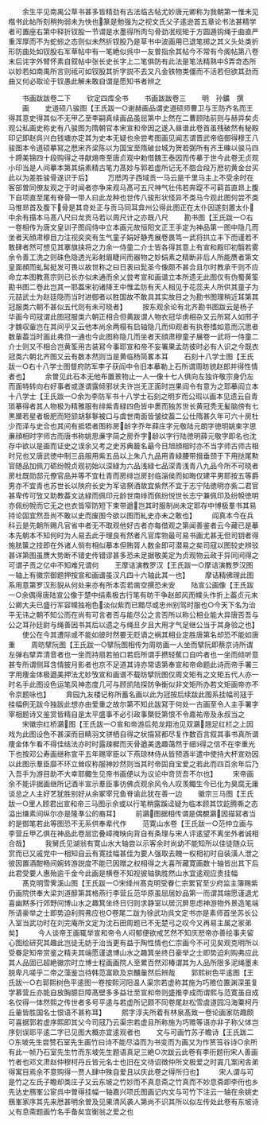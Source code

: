 <!-- { "loadSidebar": true } -->
　　余生平见南禺公草书甚多皆精劲有古法临古帖尤妙唐元卿称为我朝第一惟未见楷书此帖所刻稍拘弱未为快也篆是勉强为之视文氏父子逺逊首五章论书法甚精学者可置座右第中释折钗股一节谓是水墨得所肉匀骨劲冺规矩于方圆遁钩绳于曲直严重浑厚而不为蛇蚓之态则似未然折钗股乃是草书中波画用已退笔掷之其义头处类折形防曲处如钗股右军草帖中有一笔絶似呉中一友曽指余其帖今不常有今阁帖第八卷末后诧字外臂怀素自叙帖中张长史长字上二笔俱防有此法是笔法精熟中弄竒态所以妙若如南禺所言则祗可如钗股其折字説不去又凡金铁物类僵而不活若但欲其劲而曲又何必取论于钗愚此解未敢自谓是愿知书者辨之




　　书画跋跋卷二下
　　钦定四库全书
　　书画跋跋卷三
　　明　孙鑛　撰
　　画
　　史道硕八骏图【王氏跋一○谢赫画品谓史道硕师曹卫与王防齐名而王得其意史得其似不无甲乙至李嗣真续画品虽屈第中上然在二曹顾陆前则与赫异矣贞观公私画史称史有八骏图为隋朝官本宋宣和帝因之遂入昼谱此卷首虽残破然有秘殿印记即赵呉兴白钱塘亦定其为史本无疑也余尝考图画见闻志谓晋武帝临御得穆王八骏图本令道硕摹冩之厯宋齐梁陈以为国宝至隋破台城为贺若弼所有齐王暕以骏马四十蹄美锦四十段购得之寻献焬帝至唐贞观中勅借魏王泰因而传摹于世今此卷无贞观小印当是人间摹本第其绢素精古笔力髙妙与郭若虚所记无不脗合段万厯初黄金台买此以为差胜骏骨遂识于后】
　　万厯丙子西域贡一马云是千里马主上不受余时在客部曽同僚友观之于时闻者亦争来观马髙可五尺神气壮伟若奔踶不可羁首直昻上腹下自项直至尾有脊骨一带人曰此龙种也世传八骏形状怪异不类马今观此图何尝不类马惟昻首及腹下骨是其竒处正与贡马同耳弇州公得此图正在太仆因遂刻置太仆中余有搨本马髙八尺曰龙贡马若以周尺计之亦既八尺
　　勘书图【王氏跋一○右一卷相传为唐文皇训子图阎侍中立本画元故恒阳文正王手定为神品第一图中隐几而坐者天顔肃穆目力注视奕奕有生气童子娟好静秀展卷畏笃一武将拱立丰下而谨若不敢肆者然可想见其搴旗挟将之力余一侍童二介士皆各得其意上有宣和殿印初翳若雾余令善工洗之则硃色隐透光彩射眉睫间而器物之妙绢素之精断非后人所能赝者第文皇面頳而虬髯挺发可畏以故世称之曰日表曰髭圣今像颇不甚合且尔时教承干则不应命立本图教髙宗则已长亦似未通而余乂尝考宣和画谱立本所遗无此图仅有伪蜀黄筌勘书图二卷此岂其一耶葢宋初诸降王中惟孟防有天人相见于花蕊夫人所供其童子为元喆武士为赵廷隐而当时进御者以胜国故不敢具其实故目之为勘书图理稍近耳第其冠服类六朝不甚似五代则有未可晓者】
　　按东观余论有北齐勘书图跋云是杨子华画今司冦谓此图冠服类六朝正相合但黄跋谓人物衣冠华虏相杂又云所冩人如邢子才魏収軰岂在其间乎又云他本尚余两榻有启轴隐几而仰观者有执卷搘如意而沉思者数軰葢当时画此弗但一通也今此图称隐几而坐者天顔肃穆童子展卷一武将一侍童二介士则又不相合岂黄筌用古装冩今事耶宣和帝不妄署果孟防彼时必有人识之今既衣冠类六朝北齐图又云有数本然则当是黄临杨简畧本耳
　　石刻十八学士图【王氏跋一○右十八学士图督府防军李子获阎中令旧本摹勒上石所谓周昉貌赵郎并得性情者也】
　　余曽见此石本无他布置景物止一人一像十七人俱向左独许敬宗身仍左而面特转向右好事者或遂谓露倾邪状夫许岂无正面时岂果阎令有意为之耶摹阎立本十八学士【王氏跋一○余为李防军书十八学士石刻之明岁而公瑕以画本见遗云自青琐摹得者其人物极为精雅服有绯紫青緑四色皆中褁而独苏世长黄冠秃无髪脑傍有七黒黡若星者极肥而短颔胡鬖鬖被口与虞世南面皆皱纹葢二公仕隋甚久年可六十房杜少而泽与史合也其间有抵牾者图称房龄字乔年薛庄字元敬陆元朗字徳明姚柬字思亷顔相时字师古而唐书称姚思亷字简之房乔字龄以字行陆徳明薛元敬字即名也沈存中欲以是画而证史之误余又考之史苏典籖名朂今日旭顔相时亦不当字师古师古相时兄也又唐武徳中制三品服用紫五品以上朱八九品用青緑腰带搢垂颈于下用挞尾勲官随品加佩刀砺纷帨贞观初始以深緑为六品浅緑七品深青浅青八九品今所不可晓者房杜既勋邸元僚官品并等不宜杜青而房绯岂房封临淄侯而如晦仅建平男耶按五等爵男亦不宜青也苏世长以陜府长史为军谘祭酒故宜紫然不宜于志宁陆徳明亦紫二君官甚卑传可攷又助教葢文达緑而佩印元龄世南绯而佩纷悦世长志宁兼佩印及纷帨徳明亦佩纷帨而它无之也衣皆窄防短下束带遒岂其时服制尚未定耶存中博极羣书其易持论固宜然吾尚不敢以史而废图今欲以图而糺史亦未之敢也】
　　阎真本今在兵科云是先朝所赐凡官省中者无不取观他好古者亦每借观之第闻善鉴者云今藏已是摹本先朝本不知何时为人易去此于理良有然者凡官库物最可易书画尤甚无但司钥者得施胠箧之技即在外诸人倘有相似摹本但贿胥人数金即可潜易之矣司冦以图较史辨驳甚详第图虽赝大势断不错史传错谬甚多恐未足据敬美定为贞观物云政于异同间得之可谓子贡之亿中不知难兄谓何
　　王摩诘演教罗汉【王氏跋一○摩诘演教罗汉图一轴上有徽宗御题押按宣和画谱虽汉凡四十六轴此其一也】
　　摩诘精佛理此图系用意第罗汉形貎从何处来亦有所本否若凿空撰恐未安
　　陆宣公画像【王氏跋一○余偶得唐陆宣公像于楚中绢素极古行笔有昉干争赵郎风而幞头作折上葢贞元末公卿大夫已盛行军容幞独袍色淡似紫而已黯尽或忠州别驾时服也○今天下名为治平无讳之朝不知公而在尚有可言者否与能尽公之言否所以称公相业能大异唐否吾与公之耳孙廷尉与绳善因书其后以遗之与绳旦夕且大用才气足继公当于其身验之也】
　　使公在今其遭际或不能如彼时然要无贬谪之祸其相业定胜唐第名却恐不能如唐重
　　周昉擘阮图【王氏跋一○擘阮图相传为周昉画一人坐而擘阮即蔡京诗所谓左弹右擘弄清音者也一坐而持扇若拍口若启所谓手撚轻蕉口自吟者也一坐而倾听意甚专所谓侧耳含情披月影者也京不足道其诗亦常语第奉宣和帝命题此诗而帝手署三字用痩金体极遒美押法尤妙攷宣和画谱不载昉擘阮图仅周文矩有之文矩五代人亦一时名手此图设色运笔风神态度几可与顾凯陆探防争衡似非文矩所办若文矩画帝亦不令京题咏也】
　　弇园九友楼记称所蓄名画以此为冠按后续跋此图系挂幅司冦于挂幅例无跋今独跋此想亦由爱重之故尔第不知此跋冩于何处一古画至令人主手署字宰相题诗又鉴赏皆精自是太平盛事不必引政事槩贬第恨不令嘉祐帝及永叔当之
　　宋徽宗红桥鸂图【王氏跋一○宣和帝游后苑龙翔池见双鸂翘足红栏之上因戏为此图设色不甚深而目睛羽文骈栖自得之状描冩都尽复作数百言叙其事书真所谓痩金体乍看不得佳结法亦时时露疎穉而天骨遒美逸趣蔼然于细得之信不在李重光下也按邓公寿画继称宣平五年赐宰臣以下燕琼林侍从皆预酒半遣中使持大杯宣劝因以此图示羣臣靡不环立耸叹称服神妙然则当其时帝固自宝爱之若此而四百余年后乃入吾手为游目助不大幸耶鲰生见帝书画便以为议论中竒货吾不尔也】
　　宋帝画余不能评据画继所记酒半宣示羣臣事彷佛贞观余风令人叹羡鲰生今已化为臭腐无庸谈总之人主好艺犹胜别好从余冢宰兄鱼脊谕此犹在善一边
　　徽宗三马图【王氏跋一○里人顾君出宣和帝三马图示余或以行笔稍露蹊迳疑为临本顾其饮龁腾嘶之态溢出缣素间纵尔亦是隆凖公的裔耳】
　　前鸂图据相传谓是偶覩鸂因描冩者当的是御笔若此等图恐不无系供奉辈代作
　　范寛山水卷【王氏跋一○范仲立画与李营丘甲乙俱在神品此卷层峦叠嶂掩映向背自有条理与宋人评逺望不离坐外者诚相合哉】
　　我舅氏见湖翁有寛山水大轴尝以示客余时尚幼不能知所以佳徒随众玩赏而已又戚党中一相知自云有寛挂幅甚佳为要人强取去餽一权相初时自装潢人泄之彼因置酒酣畅间婉转游説度不能已因赠之权相得之大喜所藏寛画数十轴皆出其下后此君受要人惠殆逾千金今此画是横卷不知视彼轴孰胜然山水宜逺观应贵挂幅
　　髙克明雪霁溪山图【王氏跋一○宋绛州髙克明受眷仁宗累官至少府监主簿赐紫仍画院供奉大梁刘道醇第其格燕行李营丘范华原虽屈居妙品第一而谓其端愿谨退尤喜幽黙多行郊野间博山水之趣箕坐终日归则求静室以居沉屏思虑神游物外景造笔端所请豪举之士即势迫利购弗应也○卷尾二跋为徐武功呉文定书亦是素师首坐苏长公入室当武功时在刘完庵所文定为沈石田周题已不无楚弓之叹今又再易主属之家弟矣】
　　今人谈帝王画辄举宣和帝令人闷郁便欲戒艺然不知庆厯帝亦善绘事夫留心图绘研究其趣此岂徒无妨于治当更有益于陶性情也仁宗画今不可见矣观克明所以受眷足知帝赏鉴之精夫其端愿谨退博山水之趣箕坐终日豪举之士即势迫利购弗应此其人品固已超絶徽宗时立博士程画画院人至累百然邓椿谓其为人品所限多泥绳墨未脱卑凡嗟乎二帝之藻鉴岂待韩范富欧及京黼軰然后辨哉
　　郭熙树色平逺图【王氏跋一○右郭熙树色平逺图一卷按熙河阳温人渠宗若虚称其施为巧赡位置渊深虽复学慕营丘亦能自放胸臆巨障髙壁多多益壮至宣和帝则盛推李成而谓熙与范寛虽自成名仅得一体然熙之传世者多号平逺与若虚所记颇不同卷尾赵松雪虞道园冯海粟柯丹丘軰皆胜国名士恨语不甚称耳】
　　熙字淳夫所着有林泉髙致一卷论画家防趣颇可喜据郭若虚序熙即其父今司冦乃云渠宗若虚且所称施为巧赡等语亦非子称父体岂序刻误耶平逺二字已见图大概亦宜逺观者也
　　文与可画竹苏子瞻诗【王氏跋二○东坡先生尝赞石室先生画竹曰诗不能尽溢而为书变而为画又为作筼筜谷诗○余所有此一帧乃石室先生竹而东坡先生题语真足三絶○次跋云此卷有李衎题衎宋人善画竹者也邓文肃赵仲穆柯丹丘皆元名士也旧在文待诏徴仲所文极爱之时寘几案闲舎弟得寓目焉余不意购得一贾人肆中殊自爱且以庆此卷之得所归也】
　　宋人谓与可是竹之左氏子瞻却类庄子又云东坡之竹妙而不真息斋之竹真而不妙息斋即李衎也乡先达史鴈峯公宦呉中曽得挂幅一轴嘉兴项氏图画记内文与可竹下注云一轴在余姚史鴈峯家序其先来厯甚明余曽及见果清风袭人第尚不识其所以似左传处此卷有东坡诗乂有息斋题画竹名手备矣宜衡翁之爱之也

